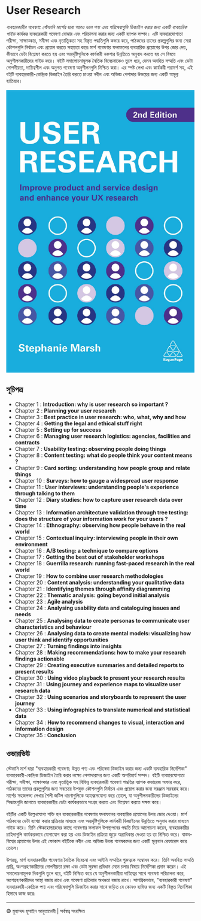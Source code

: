 <!-- ©©©©©©©©©©©©©©©©©©©©©©©© All Rights Are Reserved By Muhammad Husain Abootalebi ©©©©©©©©©©©©©©©©©©©©©©©©©©©©©©©©©© -->

# User Research

*ব্যবহারকারীর গবেষণা: স্টেফানি মার্শের দ্বারা আরও ভাল পণ্য এবং পরিষেবাগুলি ডিজাইন করার জন্য একটি ব্যবহারিক গাইড* কার্যকর ব্যবহারকারী গবেষণা বোঝার এবং পরিচালনা করার জন্য একটি ব্যাপক সম্পদ। এটি ব্যবহারযোগ্যতা পরীক্ষা, সাক্ষাত্কার, সমীক্ষা এবং নৃতাত্ত্বিকতা সহ বিস্তৃত পদ্ধতিগুলি কভার করে, পাঠকদের তাদের প্রকল্পগুলির জন্য সেরা কৌশলগুলি নির্বাচন এবং প্রয়োগ করতে সহায়তা করে৷ মার্শ গবেষণার ফলাফলের ব্যবহারিক প্রয়োগের উপর জোর দেয়, কীভাবে ডেটা বিশ্লেষণ করতে হয় এবং অন্তর্দৃষ্টিগুলিকে কার্যকরী নকশার উন্নতিতে অনুবাদ করতে হয় সে বিষয়ে অনুশীলনকারীদের গাইড করে। বইটি সমালোচনামূলক নৈতিক বিবেচনাকেও তুলে ধরে, যেমন অবহিত সম্মতি এবং ডেটা গোপনীয়তা, দায়িত্বশীল এবং অনুগত গবেষণা অনুশীলনগুলি নিশ্চিত করা। এর স্পষ্ট লেখা এবং কার্যকরী পরামর্শ সহ, এই বইটি ব্যবহারকারী-কেন্দ্রিক ডিজাইন তৈরি করতে চাওয়া নবীন এবং অভিজ্ঞ পেশাদার উভয়ের জন্য একটি অমূল্য হাতিয়ার।

![User Research](../../assets/Books/Book%20Covers/2%20-%20User%20Research.webp)

## সূচিপত্র

* Chapter 1 : **Introduction: why is user research so important ?**
* Chapter 2 : **Planning your user research**
* Chapter 3 : **Best practice in user research: who, what, why and how**
* Chapter 4 : **Getting the legal and ethical stuff right**
* Chapter 5 : **Setting up for success**
* Chapter 6 : **Managing user research logistics: agencies, facilities and contracts**
* Chapter 7 : **Usability testing: observing people doing things**
* Chapter 8 : **Content testing: what do people think your content means ?**
* Chapter 9 : **Card sorting: understanding how people group and relate things**
* Chapter 10 : **Surveys: how to gauge a widespread user response**
* Chapter 11 : **User interviews: understanding people's experience through talking to them**
* Chapter 12 : **Diary studies: how to capture user research data over time**
* Chapter 13 : **Information architecture validation through tree testing: does the structure of your information work for your users ?**
* Chapter 14 : **Ethnography: observing how people behave in the real world**
* Chapter 15 : **Contextual inquiry: interviewing people in their own environment**
* Chapter 16 : **A/B testing: a technique to compare options**
* Chapter 17 : **Getting the best out of stakeholder workshops**
* Chapter 18 : **Guerrilla research: running fast-paced research in the real world**
* Chapter 19 : **How to combine user research methodologies**
* Chapter 20 : **Content analysis: understanding your qualitative data**
* Chapter 21 : **Identifying themes through affinity diagramming**
* Chapter 22 : **Thematic analysis: going beyond initial analysis**
* Chapter 23 : **Agile analysis**
* Chapter 24 : **Analysing usability data and cataloguing issues and needs**
* Chapter 25 : **Analysing data to create personas to communicate user characteristics and behaviour**
* Chapter 26 : **Analysing data to create mental models: visualizing how user think and identify opportunities**
* Chapter 27 : **Turning findings into insights**
* Chapter 28 : **Making recommendations: how to make your research findings actionable**
* Chapter 29 : **Creating executive summaries and detailed reports to present results**
* Chapter 30 : **Using video playback to present your research results**
* Chapter 31 : **Using journey and experience maps to visualize user research data**
* Chapter 32 : **Using scenarios and storyboards to represent the user journey**
* Chapter 33 : **Using infographics to translate numerical and statistical data**
* Chapter 34 : **How to recommend changes to visual, interaction and information design**
* Chapter 35 : **Conclusion**

## ওভারভিউ

স্টেফানি মার্শ দ্বারা "ব্যবহারকারী গবেষণা: উন্নত পণ্য এবং পরিষেবা ডিজাইন করার জন্য একটি ব্যবহারিক নির্দেশিকা" ব্যবহারকারী-কেন্দ্রিক ডিজাইন তৈরি করার লক্ষ্যে পেশাদারদের জন্য একটি অপরিহার্য সম্পদ। বইটি ব্যবহারযোগ্যতা পরীক্ষা, সমীক্ষা, সাক্ষাত্কার এবং নৃতাত্ত্বিক সহ বিভিন্ন ব্যবহারকারী গবেষণা পদ্ধতির ব্যাপক কভারেজ অফার করে, পাঠকদের তাদের প্রকল্পগুলির জন্য সবচেয়ে উপযুক্ত কৌশলগুলি নির্বাচন এবং প্রয়োগ করার জন্য সরঞ্জাম সরবরাহ করে। মার্শের সহজলভ্য লেখার শৈলী জটিল ধারণাগুলিকে অ্যাক্সেসযোগ্য করে তোলে, যা অনুশীলনকারীদের ডিজাইনের সিদ্ধান্তগুলি জানাতে ব্যবহারকারীর ডেটা কার্যকরভাবে সংগ্রহ করতে এবং বিশ্লেষণ করতে সক্ষম করে।

বইটির একটি উল্লেখযোগ্য শক্তি হল ব্যবহারকারীর গবেষণার ফলাফলের ব্যবহারিক প্রয়োগের উপর জোর দেওয়া। মার্শ পাঠকদের ডেটা ব্যাখ্যা করার প্রক্রিয়ার মাধ্যমে এবং অন্তর্দৃষ্টিগুলিকে কার্যকরী ডিজাইনের উন্নতিতে অনুবাদ করার মাধ্যমে গাইড করে। তিনি স্টেকহোল্ডারদের কাছে গবেষণার ফলাফল উপস্থাপনের পদ্ধতি নিয়ে আলোচনা করেন, ব্যবহারকারীর চাহিদাগুলি কার্যকরভাবে যোগাযোগ করা হয় এবং ডিজাইন প্রক্রিয়া জুড়ে অগ্রাধিকার দেওয়া হয় তা নিশ্চিত করে। বাস্তব-বিশ্বের প্রয়োগের উপর এই ফোকাস বইটিকে নবীন এবং অভিজ্ঞ উভয় গবেষকদের জন্য একটি মূল্যবান রেফারেন্স করে তোলে।

উপরন্তু, মার্শ ব্যবহারকারীর গবেষণায় নৈতিক বিবেচনা এবং আইনি সম্মতির গুরুত্বকে সম্বোধন করে। তিনি অবহিত সম্মতি প্রাপ্তি, অংশগ্রহণকারীদের গোপনীয়তা রক্ষা এবং ডেটা সুরক্ষা প্রবিধান মেনে চলার বিষয়ে নির্দেশিকা প্রদান করেন। এই সমালোচনামূলক দিকগুলি তুলে ধরে, বইটি নিশ্চিত করে যে অনুশীলনকারীরা দায়িত্বের সাথে গবেষণা পরিচালনা করে, অংশগ্রহণকারীদের আস্থা বজায় রাখে এবং গবেষণা প্রক্রিয়ার অখণ্ডতা বজায় রাখে। সামগ্রিকভাবে, "ব্যবহারকারী গবেষণা" ব্যবহারকারী-কেন্দ্রিক পণ্য এবং পরিষেবাগুলি ডিজাইন করার সাথে জড়িত যে কোনও ব্যক্তির জন্য একটি বিস্তৃত নির্দেশিকা হিসাবে কাজ করে৷

---

© মুহাম্মদ হুসাইন আবুতালেবী | সর্বস্বত্ব সংরক্ষিত

<!-- ©©©©©©©©©©©©©©©©©©©©©©©© All Rights Are Reserved By Muhammad Husain Abootalebi ©©©©©©©©©©©©©©©©©©©©©©©©©©©©©©©©©© -->
